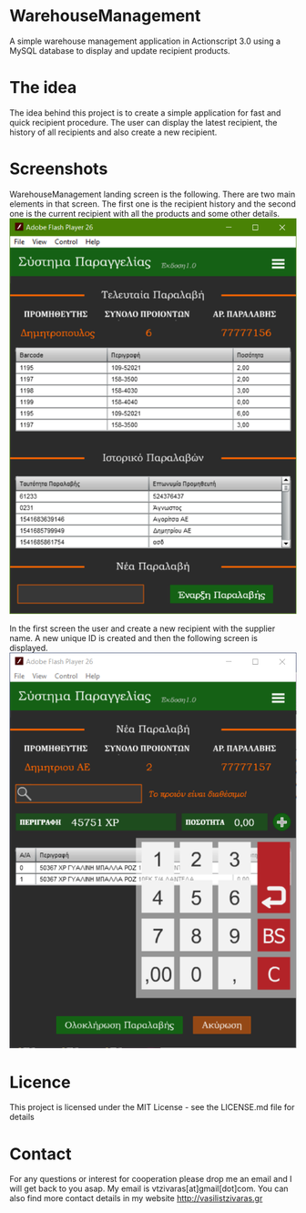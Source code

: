 # WarehouseManagement
A simple warehouse management application in Actionscript 3.0 using a MySQL database to display and update recipient products.

# The idea
The idea behind this project is to create a simple application for fast and quick recipient procedure. The user can display the latest recipient, the history of all recipients and also create a new recipient.

# Screenshots
WarehouseManagement landing screen is the following. There are two main elements in that screen. The first one is the recipient history and the second one is the current recipient with all the products and some other details.
![image](https://github.com/BillyTziv/WarehouseManagement/blob/master/Screenshots/recipient-history.PNG)

In the first screen the user and create a new recipient with the supplier name. A new unique ID is created and then the following screen is displayed. 
![image](https://github.com/BillyTziv/WarehouseManagement/blob/master/Screenshots/new-recipient.PNG)

# Licence
This project is licensed under the MIT License - see the LICENSE.md file for details

# Contact
For any questions or interest for cooperation please drop me an email and I will get back to you asap. My email is vtzivaras[at]gmail[dot]com. You can also find more contact details in my website http://vasilistzivaras.gr

